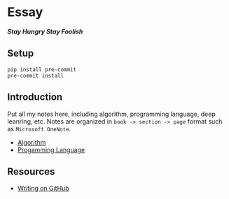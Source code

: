 # Essay

***Stay Hungry Stay Foolish***

## Setup

```shell
pip install pre-commit
pre-commit install
```

## Introduction

Put all my notes here, including algorithm, programming language, deep leanring, etc. Notes are organized in `book -> section -> page` format such as `Microsoft OneNote`.

- [Algorithm](Algorithm)
- [Progamming Language](Programming-Language)

## Resources

- [Writing on GitHub](https://docs.github.com/en/github/writing-on-github)
